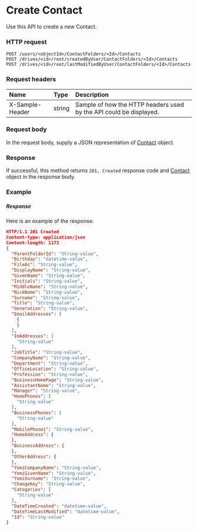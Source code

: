# Create Contact

Use this API to create a new Contact.
### HTTP request
```http
POST /users/<objectId>/ContactFolders/<Id>/Contacts
POST /drives/<id>/root/createdByUser/ContactFolders/<Id>/Contacts
POST /drives/<id>/root/lastModifiedByUser/ContactFolders/<Id>/Contacts

```
### Request headers
| Name       | Type | Description|
|:---------------|:--------|:----------|
| X-Sample-Header  | string  | Sample of how the HTTP headers used by the API could be displayed.|

### Request body
In the request body, supply a JSON representation of [Contact](../resources/contact.md) object.


### Response
If successful, this method returns `201, Created` response code and [Contact](../resources/contact.md) object in the response body.

### Example
##### Response
Here is an example of the response.
```json
HTTP/1.1 201 Created
Content-type: application/json
Content-length: 1173
{
  "ParentFolderId": "String-value",
  "Birthday": "datetime-value",
  "FileAs": "String-value",
  "DisplayName": "String-value",
  "GivenName": "String-value",
  "Initials": "String-value",
  "MiddleName": "String-value",
  "NickName": "String-value",
  "Surname": "String-value",
  "Title": "String-value",
  "Generation": "String-value",
  "EmailAddresses": [
    {
    }
  ],
  "ImAddresses": [
    "String-value"
  ],
  "JobTitle": "String-value",
  "CompanyName": "String-value",
  "Department": "String-value",
  "OfficeLocation": "String-value",
  "Profession": "String-value",
  "BusinessHomePage": "String-value",
  "AssistantName": "String-value",
  "Manager": "String-value",
  "HomePhones": [
    "String-value"
  ],
  "BusinessPhones": [
    "String-value"
  ],
  "MobilePhone1": "String-value",
  "HomeAddress": {
  },
  "BusinessAddress": {
  },
  "OtherAddress": {
  },
  "YomiCompanyName": "String-value",
  "YomiGivenName": "String-value",
  "YomiSurname": "String-value",
  "ChangeKey": "String-value",
  "Categories": [
    "String-value"
  ],
  "DateTimeCreated": "datetime-value",
  "DateTimeLastModified": "datetime-value",
  "Id": "String-value"
}
```
